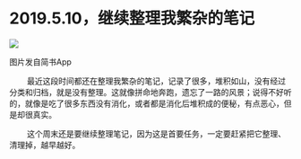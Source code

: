 
# 2019.5.10，继续整理我繁杂的笔记

![](http://upload-images.jianshu.io/upload_images/3910675-3e4c2c1d2cbbb819.jpg?imageMogr2/auto-orient/strip%7CimageView2/2/w/1080/q/50)  

图片发自简书App

        最近这段时间都还在整理我繁杂的笔记，记录了很多，堆积如山，没有经过分类和归档，就是没有整理。这就像拼命地奔跑，遗忘了一路的风景；说得不好听的，就像是吃了很多东西没有消化，或者都是消化后堆积成的便秘，有点恶心，但是却很真实。  

        这个周末还是要继续整理笔记，因为这是首要任务，一定要赶紧把它整理、清理掉，越早越好。